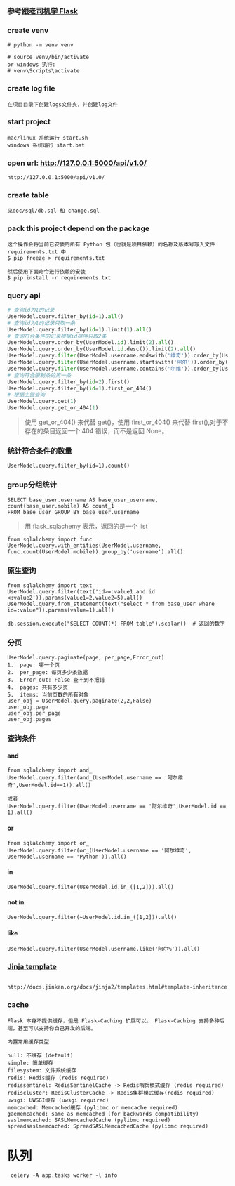 ### 参考[跟老司机学 Flask](https://www.kancloud.cn/airvip/airvip-20201224/2095207)

### create venv
```shell
# python -m venv venv

# source venv/bin/activate
or windows 执行:
# venv\Scripts\activate

```

### create log file
```shell
在项目目录下创建logs文件夹，并创建log文件
```

### start project
```
mac/linux 系统运行 start.sh
windows 系统运行 start.bat
```

### open url: http://127.0.0.1:5000/api/v1.0/
```
http://127.0.0.1:5000/api/v1.0/

```

### create table
```
见doc/sql/db.sql 和 change.sql
```


### pack this project depend on the package
```
这个操作会将当前已安装的所有 Python 包（也就是项目依赖）的名称及版本号写入文件
requirements.txt 中
$ pip freeze > requirements.txt

然后使用下面命令进行依赖的安装
$ pip install -r requirements.txt

```

### query api
``` python
# 查询id为1的记录
UserModel.query.filter_by(id=1).all()
# 查询id为1的记录只取一条
UserModel.query.filter_by(id=1).limit(1).all()
# 查询符合条件的记录根据id排序只取2条
UserModel.query.order_by(UserModel.id).limit(2).all()
UserModel.query.order_by(UserModel.id.desc()).limit(2).all()
UserModel.query.filter(UserModel.username.endswith('维奇')).order_by(UserModel.id.desc()).limit(2).all()
UserModel.query.filter(UserModel.username.startswith('阿尔')).order_by(UserModel.id).limit(2).all()
UserModel.query.filter(UserModel.username.contains('尔维')).order_by(UserModel.id).all()
# 查询符合限制条的第一条
UserModel.query.filter_by(id=2).first()
UserModel.query.filter_by(id=1).first_or_404()
# 根据主键查询
UserModel.query.get(1)
UserModel.query.get_or_404(1)

```
> 使用 get_or_404() 来代替 get()，使用 first_or_404() 来代替 first(),对于不存在的条目返回一个 404 错误，而不是返回 None。

### 统计符合条件的数量
```
UserModel.query.filter_by(id=1).count()
```

### group分组统计
```
SELECT base_user.username AS base_user_username, count(base_user.mobile) AS count_1 
FROM base_user GROUP BY base_user.username
```
> 用 flask_sqlachemy 表示，返回的是一个 list
```
from sqlalchemy import func
UserModel.query.with_entities(UserModel.username, func.count(UserModel.mobile)).group_by('username').all()
```

### 原生查询
```
from sqlalchemy import text
UserModel.query.filter(text('id>=:value1 and id <:value2')).params(value1=2,value2=5).all()
UserModel.query.from_statement(text("select * from base_user where id=:value")).params(value=1).all()

db.session.execute("SELECT COUNT(*) FROM table").scalar()  # 返回的数字
```

### 分页
```
UserModel.query.paginate(page, per_page,Error_out)
1.  page: 哪一个页
2.  per_page: 每页多少条数据
3.  Error_out: False 查不到不报错
4.  pages: 共有多少页
5.  items: 当前页数的所有对象
user_obj = UserModel.query.paginate(2,2,False)
user_obj.page
user_obj.per_page
user_obj.pages
```

### 查询条件
#### and 
```
from sqlalchemy import and_
UserModel.query.filter(and_(UserModel.username == '阿尔维奇',UserModel.id==1)).all()

或者
UserModel.query.filter(UserModel.username == '阿尔维奇',UserModel.id == 1).all()
```

#### or
```
from sqlalchemy import or_
UserModel.query.filter(or_(UserModel.username == '阿尔维奇', UserModel.username == 'Python')).all()
```

#### in
```
UserModel.query.filter(UserModel.id.in_([1,2])).all()
```

#### not in
```
UserModel.query.filter(~UserModel.id.in_([1,2])).all()
```

#### like
```
UserModel.query.filter(UserModel.username.like('阿尔%')).all()
```

### [Jinja template](http://docs.jinkan.org/docs/jinja2/templates.html#template-inheritance)
```

http://docs.jinkan.org/docs/jinja2/templates.html#template-inheritance
```

### cache
```
Flask 本身不提供缓存，但是 Flask-Caching 扩展可以。 Flask-Caching 支持多种后端，甚至可以支持你自己开发的后端。

内置常用缓存类型

null: 不缓存 (default)
simple: 简单缓存
filesystem: 文件系统缓存
redis: Redis缓存 (redis required)
redissentinel: RedisSentinelCache -> Redis哨兵模式缓存 (redis required)
rediscluster: RedisClusterCache -> Redis集群模式缓存(redis required)
uwsgi: UWSGI缓存 (uwsgi required)
memcached: Memcached缓存 (pylibmc or memcache required)
gaememcached: same as memcached (for backwards compatibility)
saslmemcached: SASLMemcachedCache (pylibmc required)
spreadsaslmemcached: SpreadSASLMemcachedCache (pylibmc required)
```

# 队列
```
 celery -A app.tasks worker -l info
```
